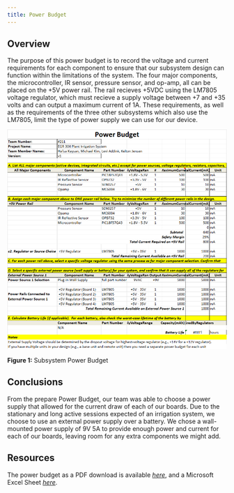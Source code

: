 ```yaml
---
title: Power Budget
---
```


## Overview
The purpose of this power budget is to record the voltage and current requirements for each component to ensure that our subsystem design can function within the limitations of the system. The four major components, the microcontroller, IR sensor, pressure sensor, and op-amp, all can be placed on the +5V power rail. The rail recieves +5VDC using the LM7805 voltage regulator, which must recieve a supply voltage between +7 and +35 volts and can output a maximum current of 1A. These requirements, as well as the requirements of the three other subsystems which also use the LM7805, limit the type of power supply we can use for our device.

![Power Budget](EGR304_PowerBudget.png)

**Figure 1:** Subsystem Power Budget

## Conclusions

From the prepare Power Budget, our team was able to choose a power supply that allowed for the current draw of each of our boards. Due to the stationary and long active sessions expected of an irrigation system, we choose to use an external power supply over a battery. We chose a wall-mounted power supply of 9V 5A to provide enough power and current for each of our boards, leaving room for any extra components we might add.

## Resources

The power budget as a PDF download is available [*here*](EGR304_PowerBudget.pdf), and a Microsoft Excel Sheet [*here*](EGR304_PowerBudget.xlsx).
